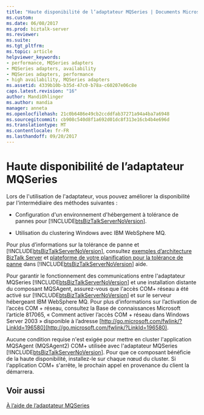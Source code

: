 ```yaml
---
title: "Haute disponibilité de l’adaptateur MQSeries | Documents Microsoft"
ms.custom: 
ms.date: 06/08/2017
ms.prod: biztalk-server
ms.reviewer: 
ms.suite: 
ms.tgt_pltfrm: 
ms.topic: article
helpviewer_keywords:
- performance, MQSeries adapters
- MQSeries adapters, availability
- MQSeries adapters, performance
- high availability, MQSeries adapters
ms.assetid: 4339b10b-b35d-47c0-b78a-c60207e06c8e
caps.latest.revision: "16"
author: MandiOhlinger
ms.author: mandia
manager: anneta
ms.openlocfilehash: 21c0b6486e49cb2ccddfab37271a94a4ba7a6948
ms.sourcegitcommit: cb908c540d8f1a692d01dc8f313e16cb4b4e696d
ms.translationtype: MT
ms.contentlocale: fr-FR
ms.lasthandoff: 09/20/2017
---
```

# <a name="mqseries-adapter-high-availability"></a>Haute disponibilité de l’adaptateur MQSeries
Lors de l'utilisation de l'adaptateur, vous pouvez améliorer la disponibilité par l'intermédiaire des méthodes suivantes :  
  
-   Configuration d'un environnement d'hébergement à tolérance de pannes pour [!INCLUDE[btsBizTalkServerNoVersion](../includes/btsbiztalkservernoversion-md.md)].  
  
-   Utilisation du clustering Windows avec IBM WebSphere MQ.  
  
 Pour plus d’informations sur la tolérance de panne et [!INCLUDE[btsBizTalkServerNoVersion](../includes/btsbiztalkservernoversion-md.md)], consultez [exemples d’architecture BizTalk Server](../core/sample-biztalk-server-architectures.md) et [plateforme de votre planification pour la tolérance de panne](../core/planning-your-platform-for-fault-tolerance.md) dans [!INCLUDE[btsBizTalkServerNoVersion](../includes/btsbiztalkservernoversion-md.md)] aide.  
  
 Pour garantir le fonctionnement des communications entre l'adaptateur MQSeries [!INCLUDE[btsBizTalkServerNoVersion](../includes/btsbiztalkservernoversion-md.md)] et une installation distante du composant MQSAgent, assurez-vous que l'accès COM+ réseau a été activé sur [!INCLUDE[btsBizTalkServerNoVersion](../includes/btsbiztalkservernoversion-md.md)] et sur le serveur hébergeant IBM WebSphere MQ. Pour plus d’informations sur l’activation de l’accès COM + réseau, consultez la Base de connaissances Microsoft l’article 817065, « Comment activer l’accès COM + réseau dans Windows Server 2003 » disponible à l’adresse [http://go.microsoft.com/fwlink/?LinkId=196580](http://go.microsoft.com/fwlink/?LinkId=196580).  
  
 Aucune condition requise n'est exigée pour mettre en cluster l'application MQSAgent (MQSAgent2) COM+ utilisée avec l'adaptateur MQSeries [!INCLUDE[btsBizTalkServerNoVersion](../includes/btsbiztalkservernoversion-md.md)]. Pour que ce composant bénéficie de la haute disponibilité, installez-le sur chaque nœud du cluster. Si l'application COM+ s'arrête, le prochain appel en provenance du client la démarrera.  
  
## <a name="see-also"></a>Voir aussi  
 [À l’aide de l’adaptateur MQSeries](../core/using-the-mqseries-adapter.md)